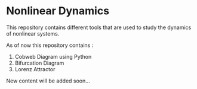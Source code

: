 # Nonlinear Dynamics

This repository contains different tools that are used to study the dynamics of nonlinear systems.

As of now this repository contains : 
1. Cobweb Diagram using Python
2. Bifurcation Diagram
3. Lorenz Attractor

New content will be added soon...
